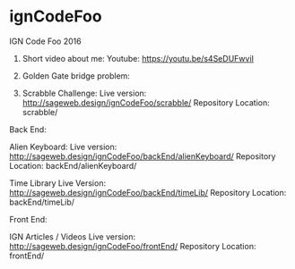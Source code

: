# ignCodeFoo
IGN Code Foo 2016

1. Short video about me:
Youtube: https://youtu.be/s4SeDUFwviI

2. Golden Gate bridge problem:


3. Scrabble Challenge:
Live version: http://sageweb.design/ignCodeFoo/scrabble/
Repository Location: scrabble/

Back End:

Alien Keyboard:
Live version: http://sageweb.design/ignCodeFoo/backEnd/alienKeyboard/
Repository Location: backEnd/alienKeyboard/

Time Library
Live Version: http://sageweb.design/ignCodeFoo/backEnd/timeLib/
Repository Location: backEnd/timeLib/

Front End:

IGN Articles / Videos
Live version: http://sageweb.design/ignCodeFoo/frontEnd/
Repository Location: frontEnd/
